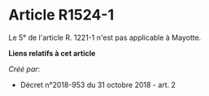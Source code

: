 # Article R1524-1

Le 5° de l'article R. 1221-1 n'est pas applicable à Mayotte.

**Liens relatifs à cet article**

_Créé par_:

  - Décret n°2018-953 du 31 octobre 2018 - art. 2
